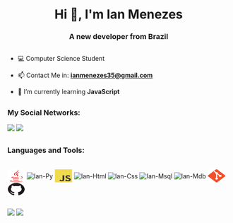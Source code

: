 <h1 align="center">Hi 👋, I'm Ian Menezes</h1>

<h3 align="center">A new developer from Brazil</h3>

##

- 💻 Computer Science Student

- 📫 Contact Me in: **ianmenezes35@gmail.com**

- 🌱 I’m currently learning **JavaScript**

##

<h3 align="left">My Social Networks:</h3>

<div> 
  <a href="https://instagram.com/ianmenezesx" target="_blank"><img src="https://img.shields.io/badge/-Instagram-%23E4405F?style=for-the-badge&logo=instagram&logoColor=white" target="_blank"></a>
  <a href="https://www.linkedin.com/in/ianmenezesss" target="_blank"><img src="https://img.shields.io/badge/-LinkedIn-%230077B5?style=for-the-badge&logo=linkedin&logoColor=white" target="_blank"></a> 
</div>
 
##
  
<h3 align="left">Languages and Tools:</h3>

<div style="display: inline_block"><br>
  <img align="center" alt="Ian-Jv" height="30" width="40" src="https://raw.githubusercontent.com/devicons/devicon/master/icons/java/java-plain.svg">
  <img align="center" alt="Ian-Py" height="30" width="40" src="https://cdn.jsdelivr.net/gh/devicons/devicon/icons/python/python-original.svg"/>
  <img align="center" alt="Ian-Git" height="30" width="40" src="https://raw.githubusercontent.com/devicons/devicon/master/icons/javascript/javascript-original.svg">
  <img align="center" alt="Ian-Html" height="30" width="40" src="https://cdn.jsdelivr.net/gh/devicons/devicon@latest/icons/html5/html5-plain-wordmark.svg">
  <img align="center" alt="Ian-Css" height="30" width="40" src="https://cdn.jsdelivr.net/gh/devicons/devicon@latest/icons/css3/css3-plain-wordmark.svg">
  <img align="center" alt="Ian-Msql" height="30" width="40" src="https://cdn.jsdelivr.net/gh/devicons/devicon@latest/icons/mysql/mysql-original.svg">
  <img align="center" alt="Ian-Mdb" height="30" width="40" src="https://cdn.jsdelivr.net/gh/devicons/devicon@latest/icons/mongodb/mongodb-original.svg">
  <img align="center" alt="Ian-Git" height="30" width="40" src="https://raw.githubusercontent.com/devicons/devicon/master/icons/git/git-original.svg">
  <img align="center" alt="Ian-GitHub" height="30" width="40" src="https://raw.githubusercontent.com/devicons/devicon/master/icons/github/github-original.svg">
</div>

##

<picture>
  <source
    srcset="https://github-readme-stats.vercel.app/api?username=ianmenezesss&show_icons=true&theme=dark"
    media="(prefers-color-scheme: dark)"
  />
  <source
    srcset="https://github-readme-stats.vercel.app/api?username=ianmenezesss&show_icons=true"
    media="(prefers-color-scheme: light), (prefers-color-scheme: no-preference)"
  />
  <img src="https://github-readme-stats.vercel.app/api?username=ianmenezesss&show_icons=true" />
</picture>
<picture>
  <source
    srcset="https://github-readme-stats.vercel.app/api/top-langs/?username=ianmenezesss&layout=donut&show_icons=true&theme=dark"
    media="(prefers-color-scheme: dark)"
  />
    <source
    srcset="https://github-readme-stats.vercel.app/api/top-langs/?username=ianmenezesss&layout=donut&show_icons=true"
    media="(prefers-color-scheme: light), (prefers-color-scheme: no-preference)"
  />
  <img src="https://github.com/ianmenezesss/github-readme-stats&show_icons=true" />
</picture>




